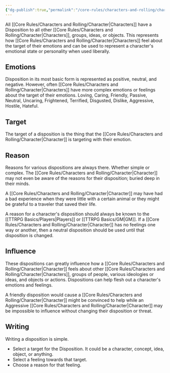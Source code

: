 ```yaml
---
{"dg-publish":true,"permalink":"/core-rules/characters-and-rolling/character-sheet/disposition/"}
---
```


All [[Core Rules/Characters and Rolling/Character\|Characters]] have a Disposition to all other [[Core Rules/Characters and Rolling/Character\|Characters]], groups, ideas, or objects. This represents how [[Core Rules/Characters and Rolling/Character\|Characters]] feel about the target of their emotions and can be used to represent a character's emotional state or personality when used liberally.
## Emotions
Disposition in its most basic form is represented as positive, neutral, and negative. However, often [[Core Rules/Characters and Rolling/Character\|Characters]] have more complex emotions or feelings about the target of their emotions. Loving, Caring, Friendly, Passive, Neutral, Uncaring, Frightened, Terrified, Disgusted, Dislike, Aggressive, Hostile, Hateful.

## Target
The target of a disposition is the thing that the [[Core Rules/Characters and Rolling/Character\|Character]] is targeting with their emotion.

## Reason
Reasons for various dispositions are always there. Whether simple or complex. The [[Core Rules/Characters and Rolling/Character\|Character]] may not even be aware of the reasons for their disposition; buried deep in their minds.

A [[Core Rules/Characters and Rolling/Character\|Character]] may have had a bad experience when they were little with a certain animal or they might be grateful to a traveler that saved their life.

A reason for a character's disposition should always be known to the [[TTRPG Basics/Players\|Players]] or [[TTRPG Basics/GM\|GM]]. If a [[Core Rules/Characters and Rolling/Character\|Character]] has no feelings one way or another, then a neutral disposition should be used until that disposition is changed.

## Influence
These dispositions can greatly influence how a [[Core Rules/Characters and Rolling/Character\|Character]] feels about other [[Core Rules/Characters and Rolling/Character\|Characters]], groups of people, various ideologies or ideas, and objects or actions. Dispositions can help flesh out a character's emotions and feelings.

A friendly disposition would cause a [[Core Rules/Characters and Rolling/Character\|Character]] might be convinced to help while an Aggressive [[Core Rules/Characters and Rolling/Character\|Character]] may be impossible to influence without changing their disposition or threat.

## Writing
Writing a disposition is simple.
- Select a target for the Disposition. It could be a character, concept, idea, object, or anything.
- Select a feeling towards that target.
- Choose a reason for that feeling.




